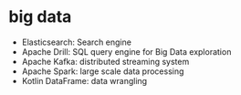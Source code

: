 # big data
* Elasticsearch: Search engine
* Apache Drill: SQL query engine for Big Data exploration
* Apache Kafka: distributed streaming system
* Apache Spark: large scale data processing
* Kotlin DataFrame: data wrangling